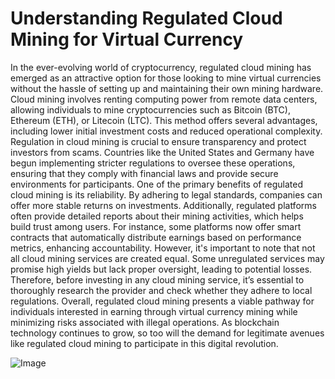 # Understanding Regulated Cloud Mining for Virtual Currency
In the ever-evolving world of cryptocurrency, regulated cloud mining has emerged as an attractive option for those looking to mine virtual currencies without the hassle of setting up and maintaining their own mining hardware. Cloud mining involves renting computing power from remote data centers, allowing individuals to mine cryptocurrencies such as Bitcoin (BTC), Ethereum (ETH), or Litecoin (LTC). This method offers several advantages, including lower initial investment costs and reduced operational complexity.
Regulation in cloud mining is crucial to ensure transparency and protect investors from scams. Countries like the United States and Germany have begun implementing stricter regulations to oversee these operations, ensuring that they comply with financial laws and provide secure environments for participants.
One of the primary benefits of regulated cloud mining is its reliability. By adhering to legal standards, companies can offer more stable returns on investments. Additionally, regulated platforms often provide detailed reports about their mining activities, which helps build trust among users. For instance, some platforms now offer smart contracts that automatically distribute earnings based on performance metrics, enhancing accountability.
However, it's important to note that not all cloud mining services are created equal. Some unregulated services may promise high yields but lack proper oversight, leading to potential losses. Therefore, before investing in any cloud mining service, it’s essential to thoroughly research the provider and check whether they adhere to local regulations.
Overall, regulated cloud mining presents a viable pathway for individuals interested in earning through virtual currency mining while minimizing risks associated with illegal operations. As blockchain technology continues to grow, so too will the demand for legitimate avenues like regulated cloud mining to participate in this digital revolution.

![Image](https://github.com/user-attachments/assets/d7419ec9-dc67-403f-bf28-8faea5f1f74f)
